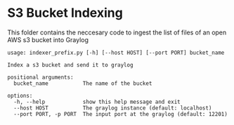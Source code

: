 # S3 Bucket Indexing

This folder contains the neccesary code to ingest the list of files of an open AWS s3 bucket into Graylog


```
usage: indexer_prefix.py [-h] [--host HOST] [--port PORT] bucket_name

Index a s3 bucket and send it to graylog

positional arguments:
  bucket_name           The name of the bucket

options:
  -h, --help            show this help message and exit
  --host HOST           The graylog instance (default: localhost)
  --port PORT, -p PORT  The input port at the graylog (default: 12201)
```



